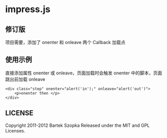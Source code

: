 impress.js
=========
修订版
----------------
项目需要，添加了 onenter 和 onleave 两个 Callback 加载点

使用示例
----------------
直接添加属性 onenter 或 onleave，页面加载时会触发 onenter 中的脚本，页面跳出前加载 onleave

    <div class="step" onenter="alert('in');" onleave="alert('out')">
        <p>onenter then </p>
    </div>

LICENSE
---------
Copyright 2011-2012 Bartek Szopka
Released under the MIT and GPL Licenses.


